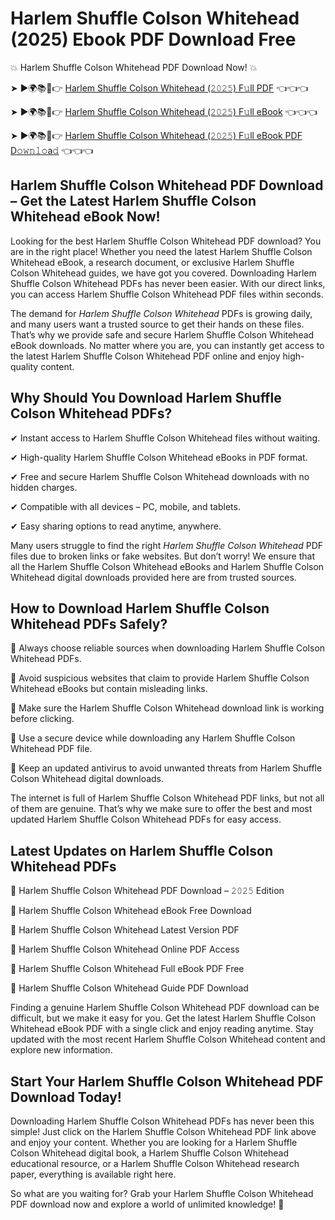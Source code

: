 # Harlem Shuffle Colson Whitehead (2025) Ebook PDF Download Free

💥 Harlem Shuffle Colson Whitehead PDF Download Now! 💥

➤ ►🌍📚📱👉 [Harlem Shuffle Colson Whitehead (𝟸𝟶𝟸𝟻) F𝚞ll PDF](https://getpdf.xyz/harlem-shuffle-colson-whitehead) 👈👈👈


➤ ►🌍📚📱👉 [Harlem Shuffle Colson Whitehead (𝟸𝟶𝟸𝟻) F𝚞ll eBook](https://getpdf.xyz/harlem-shuffle-colson-whitehead) 👈👈👈


➤ ►🌍📚📱👉 [Harlem Shuffle Colson Whitehead (𝟸𝟶𝟸𝟻) F𝚞ll eBook PDF D𝚘𝚠𝚗𝚕𝚘a𝚍](https://getpdf.xyz/harlem-shuffle-colson-whitehead) 👈👈👈


## Harlem Shuffle Colson Whitehead PDF Download – Get the Latest Harlem Shuffle Colson Whitehead eBook Now!

Looking for the best Harlem Shuffle Colson Whitehead PDF download? You are in the right place! Whether you need the latest Harlem Shuffle Colson Whitehead eBook, a research document, or exclusive Harlem Shuffle Colson Whitehead guides, we have got you covered. Downloading Harlem Shuffle Colson Whitehead PDFs has never been easier. With our direct links, you can access Harlem Shuffle Colson Whitehead PDF files within seconds.

The demand for *Harlem Shuffle Colson Whitehead* PDFs is growing daily, and many users want a trusted source to get their hands on these files. That’s why we provide safe and secure Harlem Shuffle Colson Whitehead eBook downloads. No matter where you are, you can instantly get access to the latest Harlem Shuffle Colson Whitehead PDF online and enjoy high-quality content.

## Why Should You Download Harlem Shuffle Colson Whitehead PDFs?

✔ Instant access to Harlem Shuffle Colson Whitehead files without waiting.

✔ High-quality Harlem Shuffle Colson Whitehead eBooks in PDF format.

✔ Free and secure Harlem Shuffle Colson Whitehead downloads with no hidden charges.

✔ Compatible with all devices – PC, mobile, and tablets.

✔ Easy sharing options to read anytime, anywhere.

Many users struggle to find the right *Harlem Shuffle Colson Whitehead* PDF files due to broken links or fake websites. But don’t worry! We ensure that all the Harlem Shuffle Colson Whitehead eBooks and Harlem Shuffle Colson Whitehead digital downloads provided here are from trusted sources.

## How to Download Harlem Shuffle Colson Whitehead PDFs Safely?

📌 Always choose reliable sources when downloading Harlem Shuffle Colson Whitehead PDFs.

📌 Avoid suspicious websites that claim to provide Harlem Shuffle Colson Whitehead eBooks but contain misleading links.

📌 Make sure the Harlem Shuffle Colson Whitehead download link is working before clicking.

📌 Use a secure device while downloading any Harlem Shuffle Colson Whitehead PDF file.

📌 Keep an updated antivirus to avoid unwanted threats from Harlem Shuffle Colson Whitehead digital downloads.

The internet is full of Harlem Shuffle Colson Whitehead PDF links, but not all of them are genuine. That’s why we make sure to offer the best and most updated Harlem Shuffle Colson Whitehead PDFs for easy access.

## Latest Updates on Harlem Shuffle Colson Whitehead PDFs

🔹 Harlem Shuffle Colson Whitehead PDF Download – 𝟸𝟶𝟸𝟻 Edition

🔹 Harlem Shuffle Colson Whitehead eBook Free Download

🔹 Harlem Shuffle Colson Whitehead Latest Version PDF

🔹 Harlem Shuffle Colson Whitehead Online PDF Access

🔹 Harlem Shuffle Colson Whitehead Full eBook PDF Free

🔹 Harlem Shuffle Colson Whitehead Guide PDF Download

Finding a genuine Harlem Shuffle Colson Whitehead PDF download can be difficult, but we make it easy for you. Get the latest Harlem Shuffle Colson Whitehead eBook PDF with a single click and enjoy reading anytime. Stay updated with the most recent Harlem Shuffle Colson Whitehead content and explore new information.

## Start Your Harlem Shuffle Colson Whitehead PDF Download Today!

Downloading Harlem Shuffle Colson Whitehead PDFs has never been this simple! Just click on the Harlem Shuffle Colson Whitehead PDF link above and enjoy your content. Whether you are looking for a Harlem Shuffle Colson Whitehead digital book, a Harlem Shuffle Colson Whitehead educational resource, or a Harlem Shuffle Colson Whitehead research paper, everything is available right here.

So what are you waiting for? Grab your Harlem Shuffle Colson Whitehead PDF download now and explore a world of unlimited knowledge! 🚀